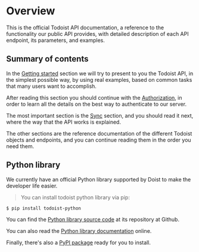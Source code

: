 # Overview

This is the official Todoist API documentation, a reference to the
functionality our public API provides, with detailed description of
each API endpoint, its parameters, and examples.

## Summary of contents

In the [Getting started](#getting-started) section we will try to
present to you the Todoist API, in the simplest possible way, by using
real examples, based on common tasks that many users want to
accomplish.

After reading this section you should continue with
the [Authorization](#authorization), in order to learn all the details
on the best way to authenticate to our server.

The most important section is the [Sync](#sync) section, and you
should read it next, where the way that the API works is explained.

The other sections are the reference documentation of the different
Todoist objects and endpoints, and you can continue reading them in
the order you need them.


## Python library

We currently have an official Python library supported by Doist to make the
developer life easier.

> You can install todoist python library via pip:

```shell
$ pip install todoist-python
```

You can find the [Python library source code](https://github.com/doist/todoist-python) at its repository at Github.

You can also read the [Python library documentation](http://todoist-python.readthedocs.org/en/latest/) online.

Finally, there's also a [PyPI package](https://pypi.python.org/pypi/todoist-python) ready for you to install.
